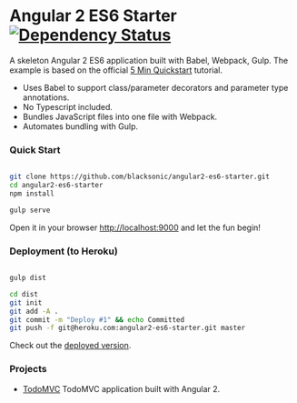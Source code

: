 # Angular 2 ES6 Starter [![Dependency Status](https://david-dm.org/blacksonic/angular2-es6-starter.svg)](https://david-dm.org/blacksonic/angular2-es6-starter)

A skeleton Angular 2 ES6 application built with Babel, Webpack, Gulp.
The example is based on the official [5 Min Quickstart](https://angular.io/docs/ts/latest/quickstart.html) tutorial.

- Uses Babel to support class/parameter decorators and parameter type annotations.
- No Typescript included.
- Bundles JavaScript files into one file with Webpack.
- Automates bundling with Gulp.

### Quick Start

```bash

git clone https://github.com/blacksonic/angular2-es6-starter.git
cd angular2-es6-starter
npm install

gulp serve

```

Open it in your browser [http://localhost:9000](http://localhost:9000) and let the fun begin!

### Deployment (to Heroku)

```bash

gulp dist

cd dist
git init
git add -A .
git commit -m "Deploy #1" && echo Committed
git push -f git@heroku.com:angular2-es6-starter.git master

```

Check out the [deployed version](https://angular2-es6-starter.herokuapp.com/).

### Projects

- [TodoMVC](https://github.com/blacksonic/angular2-es6-todomvc) TodoMVC application built with Angular 2.
